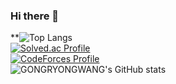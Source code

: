 ### Hi there 👋

**![Top Langs](https://github-readme-stats.vercel.app/api/top-langs/?username=GONGRYONGWANG&theme=dark)
<br>
[![Solved.ac Profile](http://mazassumnida.wtf/api/generate_badge?boj=dinojaemin)](https://solved.ac/dinojaemin)
<br>
[![CodeForces Profile](https://cf.leed.at?id=gongryongwang)](https://codeforces.com/profile/gongryongwang)
<br>
![GONGRYONGWANG's GitHub stats](https://github-readme-stats.vercel.app/api?username=GONGRYONGWANG&show_icons=true&theme=dark)



<!--
**GONGRYONGWANG/GONGRYONGWANG** is a ✨ _special_ ✨ repository because its `README.md` (this file) appears on your GitHub profile.

Here are some ideas to get you started:

- 🔭 I’m currently working on ...
- 🌱 I’m currently learning ...
- 👯 I’m looking to collaborate on ...
- 🤔 I’m looking for help with ...
- 💬 Ask me about ...
- 📫 How to reach me: ...
- 😄 Pronouns: ...
- ⚡ Fun fact: ...
-->
